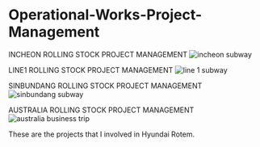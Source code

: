 # Operational-Works-Project-Management

INCHEON ROLLING STOCK PROJECT MANAGEMENT
![incheon subway](https://github.com/user-attachments/assets/e0687b59-a879-4bfa-8dd9-78f4de92715a)

LINE1 ROLLING STOCK PROJECT MANAGEMENT
![line 1 subway](https://github.com/user-attachments/assets/657d3048-35a3-429b-83fd-210fbcfea841)

SINBUNDANG ROLLING STOCK PROJECT MANAGEMENT
![sinbundang subway](https://github.com/user-attachments/assets/e754600c-111f-4018-916f-439cc34c7c9d)

AUSTRALIA ROLLING STOCK PROJECT MANAGEMENT
![australia business trip](https://github.com/user-attachments/assets/d2a50419-cc6c-44af-bc6a-e650810f3143)

These are the projects that I involved in Hyundai Rotem.
